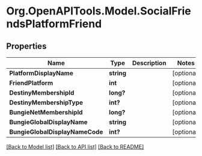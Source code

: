 # Org.OpenAPITools.Model.SocialFriendsPlatformFriend

## Properties

Name | Type | Description | Notes
------------ | ------------- | ------------- | -------------
**PlatformDisplayName** | **string** |  | [optional] 
**FriendPlatform** | **int** |  | [optional] 
**DestinyMembershipId** | **long?** |  | [optional] 
**DestinyMembershipType** | **int?** |  | [optional] 
**BungieNetMembershipId** | **long?** |  | [optional] 
**BungieGlobalDisplayName** | **string** |  | [optional] 
**BungieGlobalDisplayNameCode** | **int?** |  | [optional] 

[[Back to Model list]](../README.md#documentation-for-models) [[Back to API list]](../README.md#documentation-for-api-endpoints) [[Back to README]](../README.md)

